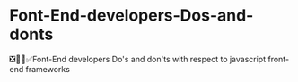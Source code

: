# Font-End-developers-Dos-and-donts
❎👨‍💻✅Font-End developers Do's and don'ts with respect to javascript front-end frameworks
